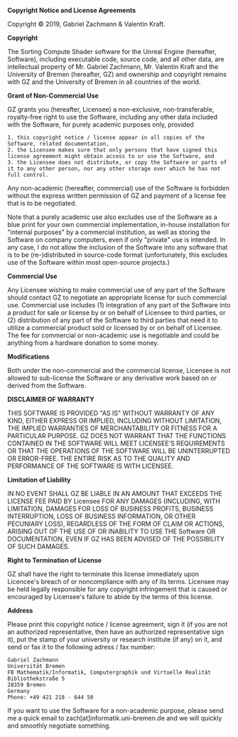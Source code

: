 
**Copyright Notice and License Agreements**

Copyright © 2019, Gabriel Zachmann & Valentin Kraft.

__Copyright__

The Sorting Compute Shader software for the Unreal Engine (hereafter, Software), including executable code, source code, and all other data, are intellectual property of Mr. Gabriel Zachmann, Mr. Valentin Kraft and the University of Bremen (hereafter, GZ) and ownership and copyright remains with GZ and the University of Bremen in all countries of the world.

__Grant of Non-Commercial Use__

GZ grants you (hereafter, Licensee) a non-exclusive, non-transferable, royalty-free right to use the Software, including any other data included with the Software, for purely academic purposes only, provided

    1. this copyright notice / license appear in all copies of the Software, related documentation,
    2. the Licensee makes sure that only persons that have signed this license agreement might obtain access to or use the Software, and
    3. the Licensee does not distribute, or copy the Software or parts of it to any other person, nor any other storage over which he has not full control.

Any non-academic (hereafter, commercial) use of the Software is forbidden without the express written permission of GZ and payment of a license fee that is to be negotiated.

Note that a purely academic use also excludes use of the Software as a blue print for your own commercial implementation, in-house installation for "internal purposes" by a commercial institution, as well as storing the Software on company computers, even if only "private" use is intended. In any case, I do not allow the inclusion of the Software into any software that is to be (re-)distributed in source-code format (unfortunately, this excludes use of the Software within most open-source projects.)

__Commercial Use__

Any Licensee wishing to make commercial use of any part of the Software should contact GZ to negotiate an appropriate license for such commercial use. Commercial use includes (1) integration of any part of the Software into a product for sale or license by or on behalf of Licensee to third parties, or (2) distribution of any part of the Software to third parties that need it to utilize a commercial product sold or licensed by or on behalf of Licensee. The fee for commercial or non-academic use is negotiable and could be anything from a hardware donation to some money.

__Modifications__

Both under the non-commercial and the commercial license, Licensee is not allowed to sub-license the Software or any derivative work based on or derived from the Software.

__DISCLAIMER OF WARRANTY__

THIS SOFTWARE IS PROVIDED "AS IS" WITHOUT WARRANTY OF ANY KIND, EITHER EXPRESS OR IMPLIED, INCLUDING WITHOUT LIMITATION, THE IMPLIED WARRANTIES OF MERCHANTABILITY OR FITNESS FOR A PARTICULAR PURPOSE. GZ DOES NOT WARRANT THAT THE FUNCTIONS CONTAINED IN THE SOFTWARE WILL MEET LICENSEE'S REQUIREMENTS OR THAT THE OPERATIONS OF THE SOFTWARE WILL BE UNINTERRUPTED OR ERROR-FREE. THE ENTIRE RISK AS TO THE QUALITY AND PERFORMANCE OF THE SOFTWARE IS WITH LICENSEE.

__Limitation of Liability__

IN NO EVENT SHALL GZ BE LIABLE IN AN AMOUNT THAT EXCEEDS THE LICENSE FEE PAID BY Licensee FOR ANY DAMAGES (INCLUDING, WITH LIMITATION, DAMAGES FOR LOSS OF BUSINESS PROFITS, BUSINESS INTERRUPTION, LOSS OF BUSINESS INFORMATION, OR OTHER PECUNIARY LOSS), REGARDLESS OF THE FORM OF CLAIM OR ACTIONS, ARISING OUT OF THE USE OF OR INABILITY TO USE THE Software OR DOCUMENTATION, EVEN IF GZ HAS BEEN ADVISED OF THE POSSIBILITY OF SUCH DAMAGES.

__Right to Termination of License__

GZ shall have the right to terminate this license immediately upon Licencee's breach of or noncompliance with any of its terms. Licensee may be held legally responsible for any copyright infringement that is caused or encouraged by Licensee's failure to abide by the terms of this license.

__Address__

Please print this copyright notice / license agreement, sign it (if you are not an authorized representative, then have an authorized representative sign it), put the stamp of your university or research institute (if any) on it, and send or fax it to the following adress / fax number:

    Gabriel Zachmann
    Universität Bremen
    FB Mathematik/Informatik, Computergraphik und Virtuelle Realität
    Bibliothekstraße 5
    28359 Bremen
    Germany
    Phone: +49 421 218 - 644 50

If you want to use the Software for a non-academic purpose, please send me a quick email to zach[at]informatik.uni-bremen.de and we will quickly and smoothly negotiate something. 
